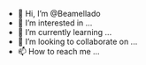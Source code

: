 - 👋 Hi, I’m @Beamellado
- 👀 I’m interested in ...
- 🌱 I’m currently learning ...
- 💞️ I’m looking to collaborate on ...
- 📫 How to reach me ...

<!---
Beamellado/Beamellado is a ✨ special ✨ repository because its `README.md` (this file) appears on your GitHub profile.
You can click the Preview link to take a look at your changes.
--->
